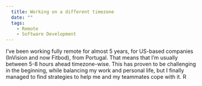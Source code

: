 ```yaml
---
  title: Working on a different timezone
  date: ""
  tags:
    - Remote
    - Software Development
---
```


I’ve been working fully remote for almost 5 years, for US-based companies (InVision and now Fitbod), from Portugal. That means that I’m usually between 5-8 hours ahead timezone-wise. This has proven to be challenging in the beginning, while balancing my work and personal life, but I finally managed to find strategies to help me and my teammates cope with it. R